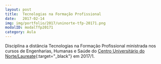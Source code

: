 ```yaml
---
layout: post
title:  Tecnologias na Formação Profissional
date:   2017-02-14
img: img/portfolio/2017/uninorte-tfp-20171.png
modalID: modalTfp20171
category: Aula
---
```


Disciplina a distância Tecnologias na Formação Profissional ministrada nos cursos de Engenharias, Humanas e Saúde do [Centro Universitário do Norte/Laureate][uninorte-laureate]{:target="_black"} em 2017/1.


[uninorte-laureate]: https://www.uninorte.com.br/
